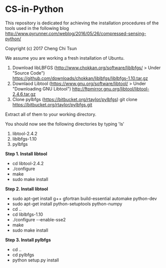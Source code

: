 # CS-in-Python
This repository is dedicated for achieving the installation procedures of the tools used in the following blog
http://www.pyrunner.com/weblog/2016/05/26/compressed-sensing-python/

Copyright (c) 2017 Cheng Chi Tsun

We assume you are working a fresh installation of Ubuntu.

1. Download libLBFGS (http://www.chokkan.org/software/liblbfgs/ > Under "Source Code")
  https://github.com/downloads/chokkan/liblbfgs/liblbfgs-1.10.tar.gz
2. Downlaod Libtool (https://www.gnu.org/software/libtool/ > Under "Downloading GNU Libtool")
  http://ftpmirror.gnu.org/libtool/libtool-2.4.6.tar.gz
3. Clone pylbfgs (https://bitbucket.org/rtaylor/pylbfgs)
  git clone https://bitbucket.org/rtaylor/pylbfgs.git
  
Extract all of them to your working directory.

You should now see the following directories by typing 'ls'

1. libtool-2.4.2
2. liblbfgs-1.10
3. pylbfgs

**Step 1. Install libtool**

- cd libtool-2.4.2
- ./configure
- make
- sudo make install

**Step 2. Install libtool**

- sudo apt-get install g++ gfortran build-essential automake python-dev 
- sudo apt-get install python-setuptools python-numpy
- cd ..
- cd liblbfgs-1.10
- ./configure --enable-sse2
- make
- sudo make install
  
**Step 3. Install pylbfgs**
 
- cd ..
- cd pylbfgs
- python setup.py install

